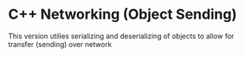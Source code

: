 # C++ Networking (Object Sending)
This version utilies serializing and deserializing of objects to allow for transfer (sending) over network
